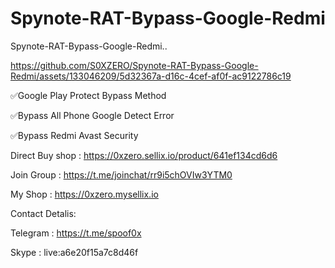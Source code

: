 # Spynote-RAT-Bypass-Google-Redmi
Spynote-RAT-Bypass-Google-Redmi..




https://github.com/S0XZERO/Spynote-RAT-Bypass-Google-Redmi/assets/133046209/5d32367a-d16c-4cef-af0f-ac9122786c19




✅Google Play Protect Bypass Method

✅Bypass All Phone Google Detect Error

✅Bypass Redmi Avast Security

Direct Buy shop : https://0xzero.sellix.io/product/641ef134cd6d6

Join Group : https://t.me/joinchat/rr9i5chOVIw3YTM0

My Shop : https://0xzero.mysellix.io

Contact Detalis:

Telegram : https://t.me/spoof0x

Skype : live:a6e20f15a7c8d46f

